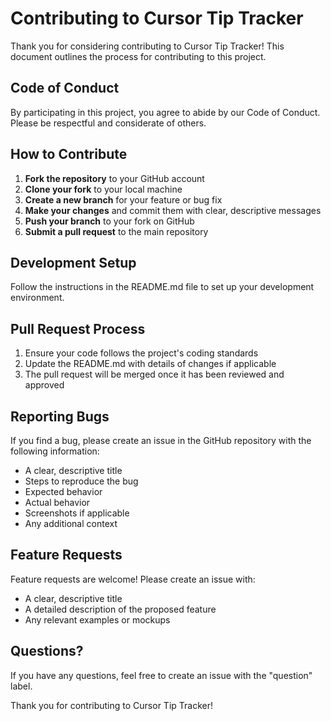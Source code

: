 # Contributing to Cursor Tip Tracker

Thank you for considering contributing to Cursor Tip Tracker! This document outlines the process for contributing to this project.

## Code of Conduct

By participating in this project, you agree to abide by our Code of Conduct. Please be respectful and considerate of others.

## How to Contribute

1. **Fork the repository** to your GitHub account
2. **Clone your fork** to your local machine
3. **Create a new branch** for your feature or bug fix
4. **Make your changes** and commit them with clear, descriptive messages
5. **Push your branch** to your fork on GitHub
6. **Submit a pull request** to the main repository

## Development Setup

Follow the instructions in the README.md file to set up your development environment.

## Pull Request Process

1. Ensure your code follows the project's coding standards
2. Update the README.md with details of changes if applicable
3. The pull request will be merged once it has been reviewed and approved

## Reporting Bugs

If you find a bug, please create an issue in the GitHub repository with the following information:
- A clear, descriptive title
- Steps to reproduce the bug
- Expected behavior
- Actual behavior
- Screenshots if applicable
- Any additional context

## Feature Requests

Feature requests are welcome! Please create an issue with:
- A clear, descriptive title
- A detailed description of the proposed feature
- Any relevant examples or mockups

## Questions?

If you have any questions, feel free to create an issue with the "question" label.

Thank you for contributing to Cursor Tip Tracker! 